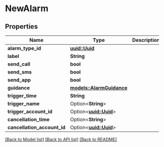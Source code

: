 # NewAlarm

## Properties

Name | Type | Description | Notes
------------ | ------------- | ------------- | -------------
**alarm_type_id** | [**uuid::Uuid**](uuid::Uuid.md) |  | 
**label** | **String** |  | 
**send_call** | **bool** |  | 
**send_sms** | **bool** |  | 
**send_app** | **bool** |  | 
**guidance** | [**models::AlarmGuidance**](AlarmGuidance.md) |  | 
**trigger_time** | **String** |  | 
**trigger_name** | Option<**String**> |  | [optional]
**trigger_account_id** | Option<[**uuid::Uuid**](uuid::Uuid.md)> |  | [optional]
**cancellation_time** | Option<**String**> |  | [optional]
**cancellation_account_id** | Option<[**uuid::Uuid**](uuid::Uuid.md)> |  | [optional]

[[Back to Model list]](../README.md#documentation-for-models) [[Back to API list]](../README.md#documentation-for-api-endpoints) [[Back to README]](../README.md)


